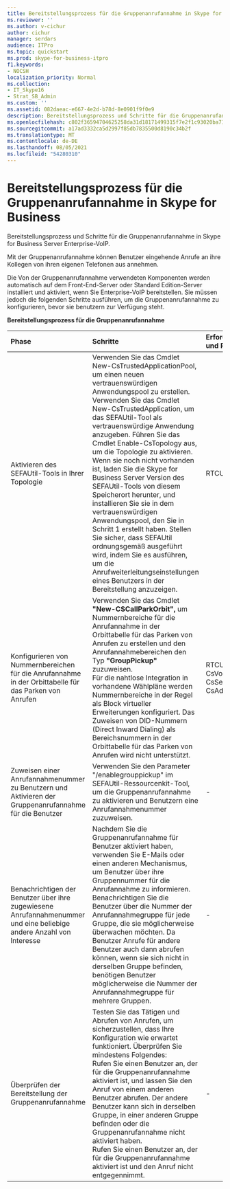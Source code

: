 ```yaml
---
title: Bereitstellungsprozess für die Gruppenanrufannahme in Skype for Business
ms.reviewer: ''
ms.author: v-cichur
author: cichur
manager: serdars
audience: ITPro
ms.topic: quickstart
ms.prod: skype-for-business-itpro
f1.keywords:
- NOCSH
localization_priority: Normal
ms.collection:
- IT_Skype16
- Strat_SB_Admin
ms.custom: ''
ms.assetid: 082daeac-e667-4e2d-b78d-8e0901f9f0e9
description: Bereitstellungsprozess und Schritte für die Gruppenanrufannahme in Skype for Business Server Enterprise-VoIP.
ms.openlocfilehash: c802f36594704625258da31d18171499315f7e2f1c93020ba71ab42ebb3d97e7
ms.sourcegitcommit: a17ad3332ca5d2997f85db7835500d8190c34b2f
ms.translationtype: MT
ms.contentlocale: de-DE
ms.lasthandoff: 08/05/2021
ms.locfileid: "54280310"
---
```

# <a name="deployment-process-for-group-call-pickup-in-skype-for-business"></a>Bereitstellungsprozess für die Gruppenanrufannahme in Skype for Business
 
Bereitstellungsprozess und Schritte für die Gruppenanrufannahme in Skype for Business Server Enterprise-VoIP.
  
Mit der Gruppenanrufannahme können Benutzer eingehende Anrufe an ihre Kollegen von ihren eigenen Telefonen aus annehmen. 
  
 Die Von der Gruppenanrufannahme verwendeten Komponenten werden automatisch auf dem Front-End-Server oder Standard Edition-Server installiert und aktiviert, wenn Sie Enterprise-VoIP bereitstellen. Sie müssen jedoch die folgenden Schritte ausführen, um die Gruppenanrufannahme zu konfigurieren, bevor sie benutzern zur Verfügung steht.
  
**Bereitstellungsprozess für die Gruppenanrufannahme**

|**Phase**|**Schritte**|**Erforderliche Gruppen und Rollen**|**Bereitstellungsdokumentation**|
|:-----|:-----|:-----|:-----|
|Aktivieren des SEFAUtil-Tools in Ihrer Topologie|Verwenden Sie das Cmdlet New-CsTrustedApplicationPool, um einen neuen vertrauenswürdigen Anwendungspool zu erstellen. Verwenden Sie das Cmdlet New-CsTrustedApplication, um das SEFAUtil-Tool als vertrauenswürdige Anwendung anzugeben. Führen Sie das Cmdlet Enable-CsTopology aus, um die Topologie zu aktivieren. Wenn sie noch nicht vorhanden ist, laden Sie die Skype for Business Server Version des SEFAUtil-Tools von diesem Speicherort herunter, und installieren Sie sie in dem vertrauenswürdigen Anwendungspool, den Sie in Schritt 1 erstellt haben. Stellen Sie sicher, dass SEFAUtil ordnungsgemäß ausgeführt wird, indem Sie es ausführen, um die Anrufweiterleitungseinstellungen eines Benutzers in der Bereitstellung anzuzeigen. |RTCUniversalServerAdmins  <br/> |[Bereitstellen des SEFAUtil-Tools in Skype for Business](deploy-the-sefautil-tool.md) <br/> [New-CsTrustedApplicationPool](/powershell/module/skype/new-cstrustedapplicationpool?view=skype-ps) </br>[New-CsTrustedApplication](/powershell/module/skype/new-cstrustedapplication?view=skype-ps)</br>[Enable-CsTopology](/powershell/module/skype/enable-cstopology?view=skype-ps) <br/> [Skype for Business Server 2015 Resource Kit Tools Documentation](../../management-tools/resource-kit-tools.md). (Für Skype for Business Server müssen Sie die aktuelle Version des Tools verwenden, aber diese Dokumentation aus Lync Server 2013 gilt weiterhin.)  <br/> |
|Konfigurieren von Nummernbereichen für die Anrufannahme in der Orbittabelle für das Parken von Anrufen  <br/> |Verwenden Sie das Cmdlet **"New-CSCallParkOrbit",** um Nummernbereiche für die Anrufannahme in der Orbittabelle für das Parken von Anrufen zu erstellen und den Anrufannahmebereichen den Typ **"GroupPickup"** zuzuweisen.  <br/> Für die nahtlose Integration in vorhandene Wählpläne werden Nummernbereiche in der Regel als Block virtueller Erweiterungen konfiguriert. Das Zuweisen von DID-Nummern (Direct Inward Dialing) als Bereichsnummern in der Orbittabelle für das Parken von Anrufen wird nicht unterstützt.  <br/> |RTCUniversalServerAdmins  <br/> CsVoiceAdministrator  <br/> CsServerAdministrator  <br/> CsAdministrator  <br/> |[Erstellen oder Ändern eines Nummernbereichs für die Gruppenanrufannahme in Skype for Business](create-or-modify-a-group-call-pickup-number-range.md) <br/> |
|Zuweisen einer Anrufannahmenummer zu Benutzern und Aktivieren der Gruppenanrufannahme für die Benutzer  <br/> |Verwenden Sie den Parameter "/enablegrouppickup" im SEFAUtil-Ressourcenkit-Tool, um die Gruppenanrufannahme zu aktivieren und Benutzern eine Anrufannahmenummer zuzuweisen.  <br/> |-  <br/> |[Aktivieren der Gruppenanrufannahme für Benutzer und Zuweisen einer Gruppennummer in Skype for Business](enable-group-call-pickup-for-users-and-assign-a-group-number.md) <br/> |
|Benachrichtigen der Benutzer über ihre zugewiesene Anrufannahmenummer und eine beliebige andere Anzahl von Interesse  <br/> |Nachdem Sie die Gruppenanrufannahme für Benutzer aktiviert haben, verwenden Sie E-Mails oder einen anderen Mechanismus, um Benutzer über ihre Gruppennummer für die Anrufannahme zu informieren. Benachrichtigen Sie die Benutzer über die Nummer der Anrufannahmegruppe für jede Gruppe, die sie möglicherweise überwachen möchten. Da Benutzer Anrufe für andere Benutzer auch dann abrufen können, wenn sie sich nicht in derselben Gruppe befinden, benötigen Benutzer möglicherweise die Nummer der Anrufannahmegruppe für mehrere Gruppen.  <br/> |-  <br/> ||
|Überprüfen der Bereitstellung der Gruppenanrufannahme  <br/> | Testen Sie das Tätigen und Abrufen von Anrufen, um sicherzustellen, dass Ihre Konfiguration wie erwartet funktioniert. Überprüfen Sie mindestens Folgendes: <br/>  Rufen Sie einen Benutzer an, der für die Gruppenanrufannahme aktiviert ist, und lassen Sie den Anruf von einem anderen Benutzer abrufen. Der andere Benutzer kann sich in derselben Gruppe, in einer anderen Gruppe befinden oder die Gruppenanrufannahme nicht aktiviert haben. <br/>  Rufen Sie einen Benutzer an, der für die Gruppenanrufannahme aktiviert ist und den Anruf nicht entgegennimmt. <br/> |-  <br/> ||
